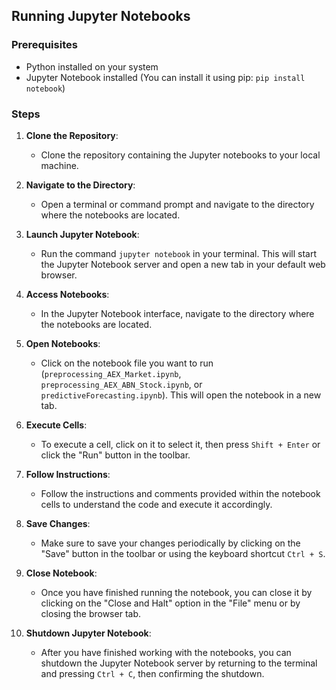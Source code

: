## Running Jupyter Notebooks

### Prerequisites
- Python installed on your system
- Jupyter Notebook installed (You can install it using pip: `pip install notebook`)

### Steps

1. **Clone the Repository**: 
    - Clone the repository containing the Jupyter notebooks to your local machine.

2. **Navigate to the Directory**: 
    - Open a terminal or command prompt and navigate to the directory where the notebooks are located.

3. **Launch Jupyter Notebook**:
    - Run the command `jupyter notebook` in your terminal. This will start the Jupyter Notebook server and open a new tab in your default web browser.

4. **Access Notebooks**:
    - In the Jupyter Notebook interface, navigate to the directory where the notebooks are located.

5. **Open Notebooks**:
    - Click on the notebook file you want to run (`preprocessing_AEX_Market.ipynb`, `preprocessing_AEX_ABN_Stock.ipynb`, or `predictiveForecasting.ipynb`). This will open the notebook in a new tab.

6. **Execute Cells**:
    - To execute a cell, click on it to select it, then press `Shift + Enter` or click the "Run" button in the toolbar.

7. **Follow Instructions**:
    - Follow the instructions and comments provided within the notebook cells to understand the code and execute it accordingly.

8. **Save Changes**:
    - Make sure to save your changes periodically by clicking on the "Save" button in the toolbar or using the keyboard shortcut `Ctrl + S`.

9. **Close Notebook**:
    - Once you have finished running the notebook, you can close it by clicking on the "Close and Halt" option in the "File" menu or by closing the browser tab.

10. **Shutdown Jupyter Notebook**:
    - After you have finished working with the notebooks, you can shutdown the Jupyter Notebook server by returning to the terminal and pressing `Ctrl + C`, then confirming the shutdown.
